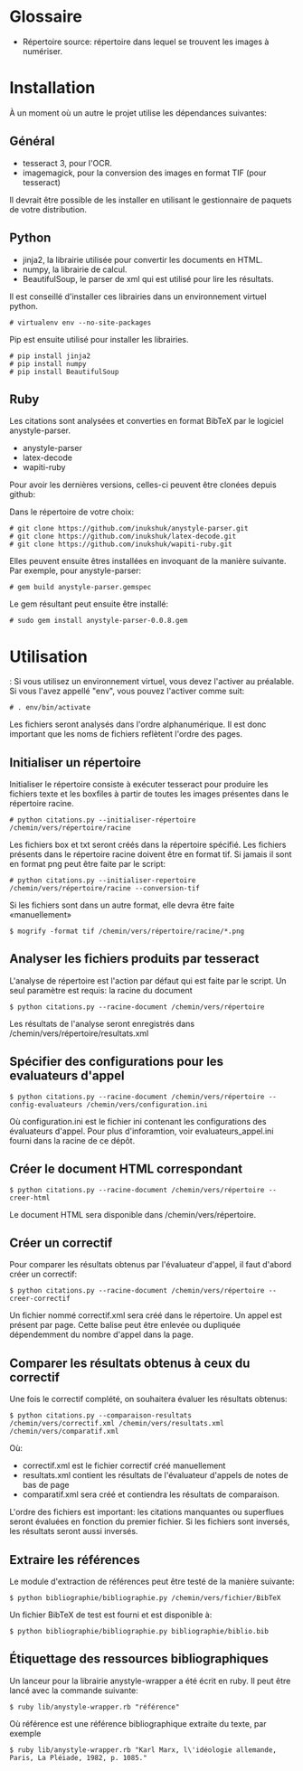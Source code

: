 Glossaire
=========
* Répertoire source: répertoire dans lequel se trouvent les images à numériser.

Installation
============
À un moment où un autre le projet utilise les dépendances suivantes:

Général
-------
* tesseract 3, pour l'OCR.
* imagemagick, pour la conversion des images en format TIF (pour tesseract)

Il devrait être possible de les installer en utilisant le gestionnaire de paquets de votre distribution.


Python
------
* jinja2, la librairie utilisée pour convertir les documents en HTML.
* numpy, la librairie de calcul.
* BeautifulSoup, le parser de xml qui est utilisé pour lire les résultats.

Il est conseillé d'installer ces librairies dans un environnement virtuel python.

    # virtualenv env --no-site-packages

Pip est ensuite utilisé pour installer les librairies.

    # pip install jinja2
    # pip install numpy
    # pip install BeautifulSoup

Ruby
----
Les citations sont analysées et converties en format BibTeX par le logiciel anystyle-parser.
* anystyle-parser
* latex-decode
* wapiti-ruby

Pour avoir les dernières versions, celles-ci peuvent être clonées depuis github:

Dans le répertoire de votre choix:

    # git clone https://github.com/inukshuk/anystyle-parser.git
    # git clone https://github.com/inukshuk/latex-decode.git
    # git clone https://github.com/inukshuk/wapiti-ruby.git

Elles peuvent ensuite êtres installées en invoquant de la manière suivante. Par exemple, pour anystyle-parser:

    # gem build anystyle-parser.gemspec

Le gem résultant peut ensuite être installé:

    # sudo gem install anystyle-parser-0.0.8.gem

Utilisation
===========
:
Si vous utilisez un environnement virtuel, vous devez l'activer au préalable. Si vous l'avez appellé "env",
vous pouvez l'activer comme suit:

    # . env/bin/activate

Les fichiers seront analysés dans l'ordre alphanumérique. Il est donc important que les noms de fichiers reflètent l'ordre des pages.

Initialiser un répertoire
-------------------------
Initialiser le répertoire consiste à exécuter tesseract pour produire les fichiers texte et les boxfiles à partir de toutes les images présentes dans le répertoire racine.

    # python citations.py --initialiser-répertoire /chemin/vers/répertoire/racine

Les fichiers box et txt seront créés dans la répertoire spécifié. Les fichiers présents dans le répertoire racine doivent être en format tif. Si jamais il sont en format png peut être faite par le script:

    # python citations.py --initialiser-repertoire /chemin/vers/répertoire/racine --conversion-tif

Si les fichiers sont dans un autre format, elle devra être faite «manuellement»
    
    $ mogrify -format tif /chemin/vers/répertoire/racine/*.png

Analyser les fichiers produits par tesseract
--------------------------------------------
L'analyse de répertoire est l'action par défaut qui est faite par le script. Un seul paramètre est requis: la racine du document

    $ python citations.py --racine-document /chemin/vers/répertoire

Les résultats de l'analyse seront enregistrés dans /chemin/vers/répertoire/resultats.xml

Spécifier des configurations pour les evaluateurs d'appel
---------------------------------------------------------

    $ python citations.py --racine-document /chemin/vers/répertoire --config-evaluateurs /chemin/vers/configuration.ini

Où configuration.ini est le fichier ini contenant les configurations des évaluateurs d'appel. Pour plus d'inforamtion, voir evaluateurs_appel.ini fourni dans la racine de ce dépôt.

Créer le document HTML correspondant
--------------------------------

    $ python citations.py --racine-document /chemin/vers/répertoire --creer-html

Le document HTML sera disponible dans /chemin/vers/répertoire.

Créer un correctif
------------------
Pour comparer les résultats obtenus par l'évaluateur d'appel, il faut d'abord créer un correctif:

    $ python citations.py --racine-document /chemin/vers/répertoire --creer-correctif

Un fichier nommé correctif.xml sera créé dans le répertoire. Un appel est présent par page. Cette balise peut être enlevée ou dupliquée dépendemment du nombre d'appel dans la page.

Comparer les résultats obtenus à ceux du correctif
--------------------------------------------------
Une fois le correctif complété, on souhaitera évaluer les résultats obtenus:

    $ python citations.py --comparaison-resultats /chemin/vers/correctif.xml /chemin/vers/resultats.xml /chemin/vers/comparatif.xml

Où:
* correctif.xml est le fichier correctif créé manuellement
* resultats.xml contient les résultats de l'évaluateur d'appels de notes de bas de page
* comparatif.xml sera créé et contiendra les résultats de comparaison.

L'ordre des fichiers est important: les citations manquantes ou superflues seront évaluées en fonction du premier fichier. Si les fichiers sont inversés, les résultats seront aussi inversés.

Extraire les références
-----------------------
Le module d'extraction de références peut être testé de la manière suivante:

    $ python bibliographie/bibliographie.py /chemin/vers/fichier/BibTeX

Un fichier BibTeX de test est fourni et est disponible à:

    $ python bibliographie/bibliographie.py bibliographie/biblio.bib

Étiquettage des ressources bibliographiques
-------------------------------------------
Un lanceur pour la librairie anystyle-wrapper a été écrit en ruby. Il peut être lancé avec la commande suivante:

    $ ruby lib/anystyle-wrapper.rb "référence"

Où référence est une référence bibliographique extraite du texte, par exemple

    $ ruby lib/anystyle-wrapper.rb "Karl Marx, l\'idéologie allemande, Paris, La Pléiade, 1982, p. 1085."
